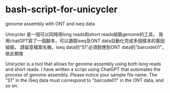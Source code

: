 # bash-script-for-unicycler
genome assembly with ONT and iseq data

Unicycler 是一個可以同時用long reads和short reads組裝genome的工具，
我用chatGPT寫了一個腳本，可以讀取iseq及ONT data自動化完成多個樣本的基因組裝。
請留意檔案名稱，iseq data的“S1”必須對應到ONT data的"barcode01"，依此類推


Unicycler is a tool that allows for genome assembly using both long reads and short reads. 
I have written a script using ChatGPT that automates the process of genome assembly.
Please notice your sample file name. 
The "S1" in the iSeq data must correspond to "barcode01" in the ONT data, and so on.
